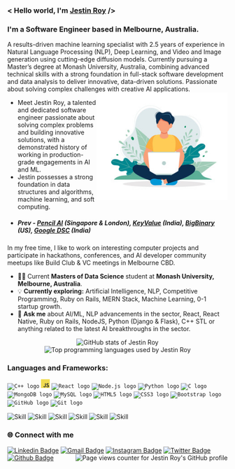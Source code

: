 <h3> < Hello world, I'm <a href="https://jestinroy3.netlify.app/" target="_blank"> Jestin Roy</a> /> </h3>
  
### I'm a Software Engineer based in Melbourne, Australia.
A results-driven machine learning specialist with 2.5 years of experience in Natural Language Processing (NLP), Deep Learning, and Video and Image generation using cutting-edge diffusion models. Currently pursuing a Master’s degree at Monash University, Australia, combining advanced technical skills with a strong foundation in full-stack software development and data analysis to deliver innovative, data-driven solutions. Passionate about solving complex challenges with creative AI applications.
<img align='right' src="https://github.com/mr-jestin-roy/mr-jestin-roy/blob/main/profile.jpg" alt="Profile picture of Jestin Roy" width="300">
- Meet Jestin Roy, a talented and dedicated software engineer passionate about solving complex problems and building innovative solutions, with a demonstrated history of working in production-grade engagements in AI and ML.
- Jestin possesses a strong foundation in data structures and algorithms, machine learning, and soft computing.
- <h5>Prev -  <a href="https://www.linkedin.com/company/trypencil/" target="_blank">Pencil AI</a> (Singapore & London), <a href="https://www.linkedin.com/company/keyvaluesystems" target="_blank">KeyValue</a> (India), <a href="https://www.linkedin.com/company/bigbinary" target="_blank">BigBinary</a> (US), <a href="https://www.linkedin.com/company/googledevelopersgroup" target="_blank">Google DSC</a> (India)
</h5>

In my free time, I like to work on interesting computer projects and participate in hackathons, conferences, and AI developer community meetups like Build Club & VC meetings in Melbourne CBD.

- 👨‍🎓 Current **Masters of Data Science** student at **Monash University, Melbourne, Australia**.
- 💡 **Currently exploring:** Artificial Intelligence, NLP, Competitive Programming, Ruby on Rails, MERN Stack, Machine Learning, 0-1 startup growth.
- 💬 **Ask me** about AI/ML, NLP advancements in the sector, React, React Native, Ruby on Rails, NodeJS, Python (Django & Flask), C++ STL or anything related to the latest AI breakthroughs in the sector.

<p align = "center">
  <img src="https://github-readme-stats.vercel.app/api?username=mr-jestin-roy&count_private=true&show_icons=true&theme=jolly&line_height=30&include_all_commits=true&hide=issues" alt="GitHub stats of Jestin Roy">
  <img src="https://github-readme-stats.vercel.app/api/top-langs/?username=mr-jestin-roy&hide=html,css,glsl,cmake,c,python,cpython,scss&langs_count=3" alt="Top programming languages used by Jestin Roy">
</p>

### Languages and Frameworks:
<code><img width="40px" src="https://img.icons8.com/color/4x/c-plus-plus-logo.png" alt="C++ logo" title="C++"/></code>
<code><img height="20" src="https://raw.githubusercontent.com/github/explore/80688e429a7d4ef2fca1e82350fe8e3517d3494d/topics/javascript/javascript.png" alt="JavaScript logo" title="JavaScript"></code>
<code><img width="40px" src="https://img.icons8.com/plasticine/100/000000/react.png" alt="React logo" title="React"/></code>
<code><img width="40px" src="https://img.icons8.com/color/8x/000000/nodejs.png" alt="Node.js logo" title="Node.js"/></code>
<code><img width="40px" src="https://img.icons8.com/color/4x/000000/python.png" alt="Python logo" title="Python"/></code>
<code><img width="40px" src="https://img.icons8.com/color/3x/c-programming.png" alt="C logo" title="C"/></code>
<code><img width="40px" src="https://img.icons8.com/color/8x/000000/mongodb.png" alt="MongoDB logo" title="MongoDB"/></code>
<code><img width="40px" src="https://img.icons8.com/ios/4x/00758f/mysql-logo.png" alt="MySQL logo" title="MySQL"/></code>
<code><img width="40px" src="https://img.icons8.com/color/48/000000/html-5.png" alt="HTML5 logo" title="HTML"/></code>
<code><img width="40px" src="https://img.icons8.com/color/48/000000/css3.png" alt="CSS3 logo" title="CSS"/></code>
<code><img width="40px" src="https://img.icons8.com/color/2x/bootstrap.png" alt="Bootstrap logo" title="Bootstrap"/></code>
<code><img width="40px" src="https://img.icons8.com/fluent/8x/github.png" alt="GitHub logo" title="GitHub"/></code>
<code><img width="40px" src="https://img.icons8.com/color/2x/git.png" alt="Git logo" title="Git"/></code>

![Skill](https://img.shields.io/badge/HTML5-E34F26?style=for-the-badge&logo=html5&logoColor=white)
![Skill](https://img.shields.io/badge/CSS3-1572B6?style=for-the-badge&logo=css3&logoColor=white)
![Skill](https://img.shields.io/badge/JavaScript%20-%23323330.svg?&style=for-the-badge&logo=javascript&logoColor=%23F7DF1E)
![Skill](https://img.shields.io/badge/Python-ffca28?style=for-the-badge&logo=python&logoColor=white)
![Skill](https://img.shields.io/badge/Markdown-000000?style=for-the-badge&logo=markdown&logoColor=white)
![Skill](https://img.shields.io/badge/Visual_Studio_Code-0078D4?style=for-the-badge&logo=visual%20studio%20code&logoColor=white)

### 🌐 Connect with me 
[![Linkedin Badge](https://img.shields.io/badge/LinkedIn-0077B5?style=for-the-badge&logo=linkedin&logoColor=white&link=https://www.linkedin.com/in/jestinroy3/)](https://www.linkedin.com/in/jestinroy3/)
[![Gmail Badge](https://img.shields.io/badge/-jestinroy3@gmail.com-c14438?style=for-the-badge&logo=Gmail&logoColor=white&link=mailto:jestinroy3@gmail.com)](mailto:jestinroy3@gmail.com)
[![Instagram Badge](https://img.shields.io/badge/Instagram-E4405F?style=for-the-badge&logo=instagram&logoColor=white&link=https://www.instagram.com/jestinroy.here/)](https://www.instagram.com/jestinroy.here/)
[![Twitter Badge](https://img.shields.io/badge/Twitter-1DA1F2?style=for-the-badge&logo=twitter&logoColor=white)](https://twitter.com/thejestinroy)
[![Github Badge](https://img.shields.io/badge/GitHub-100000?style=for-the-badge&logo=github&logoColor=white)](https://github.com/mr-jestin-roy)
<img align='right' src="https://pageview.vercel.app/?github_user=mr-jestin-roy" alt="Page views counter for Jestin Roy's GitHub profile">
